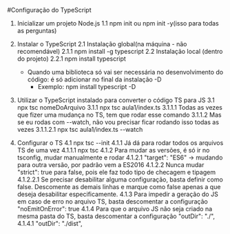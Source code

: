 #Configuração do TypeScript

1. Inicializar um projeto Node.js
    1.1 npm init ou npm init -y(isso para todas as perguntas)

2. Instalar o TypeScript
    2.1 Instalação global(na máquina - não recomendável)
        2.1.1 npm install -g typescript
    2.2 Instalação local (dentro do projeto)
        2.2.1 npm install typescript
        
    * Quando uma biblioteca só vai ser necessária no desenvolvimento do código: é só adicionar no final da instalação -D 
        * Exemplo: npm install typescript -D

3. Utilizar o TypeScript instalado para converter o código TS para JS
    3.1 npx tsc nomeDoArquivo
        3.1.1 npx tsc aula1/index.ts
            3.1.1.1 Todas as vezes que fizer uma mudança no TS, tem que rodar esse comando
            3.1.1.2 Mas se eu rodas com --watch, não vou precisar ficar rodando isso todas as vezes
                3.1.1.2.1 npx tsc aula1/index.ts --watch

4. Configurar o TS
    4.1 npx tsc --init
        4.1.1 Já dá para rodar todos os arquivos TS de uma vez
            4.1.1.1 npx tsc
        4.1.2 Para mudar as versões, é só ir no tsconfig, mudar manualmente e rodar
            4.1.2.1 "target": "ES6" -> mudando para outra versão, por padrão vem a ES2016
            4.1.2.2 Nunca mudar  "strict": true para false, pois ele faz todo tipo de checagem e tipagem 
                4.1.2.2.1 Se precisar desabilitar alguma configuração, basta definir como false. Descomente as demais linhas e marque como false apenas a que deseja desabilitar especificamente.
        4.1.3 Para impedir a geração do JS em caso de erro no arquivo TS, basta descomentar a configuração "noEmitOnError": true
        4.1.4 Para que o arquivo JS não seja criado na mesma pasta do TS, basta descomentar a configuração "outDir": "./",
            4.1.4.1 "outDir": "./dist",  